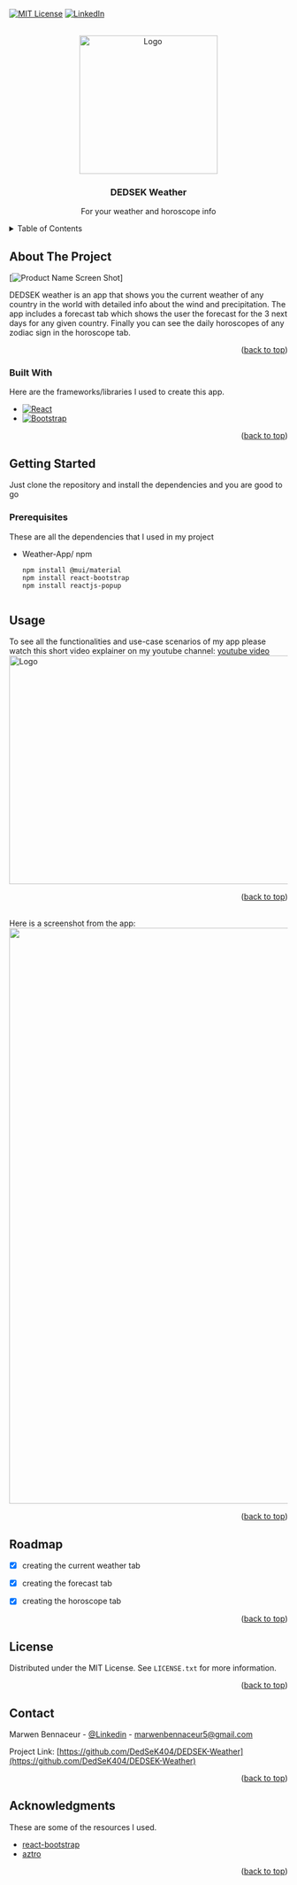 <a name="readme-top"></a>




<!-- PROJECT SHIELDS -->


[![MIT License][license-shield]][license-url]
[![LinkedIn][linkedin-shield]][linkedin-url]



<!-- PROJECT LOGO -->
<br />
<div align="center">
  <a href="https://i.ibb.co/2NhFBg5/Logo.png">
    <img src="https://i.ibb.co/2NhFBg5/Logo.png" alt="Logo" width="250" height="250">
  </a>

  <h3 align="center">DEDSEK Weather</h3>

  <p align="center">
    For your weather and horoscope info
    <br />
    
  </p>
</div>



<!-- TABLE OF CONTENTS -->
<details>
  <summary>Table of Contents</summary>
  <ol>
    <li>
      <a href="#about-the-project">About The Project</a>
      <ul>
        <li><a href="#built-with">Built With</a></li>
      </ul>
    </li>
    <li>
      <a href="#getting-started">Getting Started</a>
      <ul>
        <li><a href="#prerequisites">Prerequisites</a></li>
      </ul>
    </li>
    <li><a href="#usage">Usage</a></li>
    <li><a href="#roadmap">Roadmap</a></li>
    <li><a href="#license">License</a></li>
    <li><a href="#contact">Contact</a></li>
    <li><a href="#acknowledgments">Acknowledgments</a></li>
  </ol>
</details>



<!-- ABOUT THE PROJECT -->
## About The Project

[![Product Name Screen Shot][product-screenshot]]

DEDSEK weather is an app that shows you the current weather of any country in the world with detailed info about the wind and precipitation.
The app includes a forecast tab which shows the user the forecast for the 3 next days for any given country.
Finally you can see the daily horoscopes of any zodiac sign in the horoscope tab.



<p align="right">(<a href="#readme-top">back to top</a>)</p>



### Built With

Here are the frameworks/libraries I used to create this app.


* [![React][React.js]][React-url]
* [![Bootstrap][Bootstrap.com]][Bootstrap-url]


<p align="right">(<a href="#readme-top">back to top</a>)</p>



<!-- GETTING STARTED -->
## Getting Started

Just clone the repository and install the dependencies and you are good to go


### Prerequisites

These are all the dependencies that I used in my project

* Weather-App/ npm
  ```
  npm install @mui/material
  npm install react-bootstrap
  npm install reactjs-popup


<!-- USAGE EXAMPLES -->
## Usage

To see all the functionalities and use-case scenarios of my app please watch this short video explainer on my youtube channel:
[youtube video](https://www.youtube.com/embed/g13h5viAZuo)
<a href="https://www.youtube.com/embed/g13h5viAZuo">
<img src="https://i.ibb.co/9TPJfGJ/youtube.jpg" alt="Logo" width="1366" height="413">
</a>

<p align="right">(<a href="#readme-top">back to top</a>)</p>

<br />
Here is a screenshot from the app:
<div align="center">
  <a href="https://i.ibb.co/RCYCRjQ/screens.jpg">
    <img src="https://i.ibb.co/RCYCRjQ/screens.jpg" alt="Logo" width="1366" height="1040">
  </a>
</div>

<p align="right">(<a href="#readme-top">back to top</a>)</p>



<!-- ROADMAP -->
## Roadmap

- [x] creating the current weather tab
- [x] creating the forecast tab
- [x] creating the horoscope tab



<p align="right">(<a href="#readme-top">back to top</a>)</p>





<!-- LICENSE -->
## License

Distributed under the MIT License. See `LICENSE.txt` for more information.

<p align="right">(<a href="#readme-top">back to top</a>)</p>



<!-- CONTACT -->
## Contact

Marwen Bennaceur - [@Linkedin](https://www.linkedin.com/in/marwen-bennaceur-584366270/) - marwenbennaceur5@gmail.com

Project Link: [https://github.com/DedSeK404/DEDSEK-Weather](https://github.com/DedSeK404/DEDSEK-Weather)

<p align="right">(<a href="#readme-top">back to top</a>)</p>



<!-- ACKNOWLEDGMENTS -->
## Acknowledgments

These are some of the resources I used.

* [react-bootstrap](https://react-bootstrap.github.io/)
* [aztro](https://aztro.readthedocs.io/en/latest/#)

<p align="right">(<a href="#readme-top">back to top</a>)</p>



<!-- MARKDOWN LINKS & IMAGES -->
<!-- https://www.markdownguide.org/basic-syntax/#reference-style-links -->
[contributors-shield]: https://img.shields.io/github/contributors/othneildrew/Best-README-Template.svg?style=for-the-badge
[contributors-url]: https://github.com/othneildrew/Best-README-Template/graphs/contributors
[forks-shield]: https://img.shields.io/github/forks/othneildrew/Best-README-Template.svg?style=for-the-badge
[forks-url]: https://github.com/othneildrew/Best-README-Template/network/members
[stars-shield]: https://img.shields.io/github/stars/othneildrew/Best-README-Template.svg?style=for-the-badge
[stars-url]: https://github.com/othneildrew/Best-README-Template/stargazers
[issues-shield]: https://img.shields.io/github/issues/othneildrew/Best-README-Template.svg?style=for-the-badge
[issues-url]: https://github.com/othneildrew/Best-README-Template/issues
[license-shield]: https://img.shields.io/github/license/othneildrew/Best-README-Template.svg?style=for-the-badge
[license-url]: https://github.com/DedSeK404/DEDSEK-Weather/blob/main/LICENSE.txt
[linkedin-shield]: https://img.shields.io/badge/-LinkedIn-black.svg?style=for-the-badge&logo=linkedin&colorB=555
[linkedin-url]: https://www.linkedin.com/in/marwen-bennaceur-584366270/
[product-screenshot]: https://i.ibb.co/vcj2FRj/weathdedsek.jpg
[Next.js]: https://img.shields.io/badge/next.js-000000?style=for-the-badge&logo=nextdotjs&logoColor=white
[Next-url]: https://nextjs.org/
[React.js]: https://img.shields.io/badge/R-React-%231182C2
[React-url]: https://reactjs.org/
[Vue.js]: https://img.shields.io/badge/Vue.js-35495E?style=for-the-badge&logo=vuedotjs&logoColor=4FC08D
[Vue-url]: https://vuejs.org/
[Angular.io]: https://img.shields.io/badge/Angular-DD0031?style=for-the-badge&logo=angular&logoColor=white
[Angular-url]: https://angular.io/
[Svelte.dev]: https://img.shields.io/badge/Svelte-4A4A55?style=for-the-badge&logo=svelte&logoColor=FF3E00
[Svelte-url]: https://svelte.dev/
[Laravel.com]: https://img.shields.io/badge/Laravel-FF2D20?style=for-the-badge&logo=laravel&logoColor=white
[Laravel-url]: https://laravel.com
[Bootstrap.com]: https://img.shields.io/badge/B-Bootstrap-%23563D7C
[Bootstrap-url]: https://getbootstrap.com
[JQuery.com]: https://img.shields.io/badge/jQuery-0769AD?style=for-the-badge&logo=jquery&logoColor=white
[JQuery-url]: https://jquery.com 
[Mongoose.com]: https://img.shields.io/badge/M-mongoose-%23D9634D
[MongoDB.com]:https://img.shields.io/badge/M-mongoDB-%2396C40F
[Express.com]:https://img.shields.io/badge/E-Express-%23D7614B
[NodeJS.com]:https://img.shields.io/badge/N-NodeJS-%234EC820
[Redux.com]:https://img.shields.io/badge/R-Redux-%238B36DB
[Mongoose-url]: https://mongoosejs.com/
[MongoDB-url]: https://www.mongodb.com/
[Express-url]: https://expressjs.com/
[NodeJS-url]: https://nodejs.org/en
[Redux-url]: https://redux.js.org/
